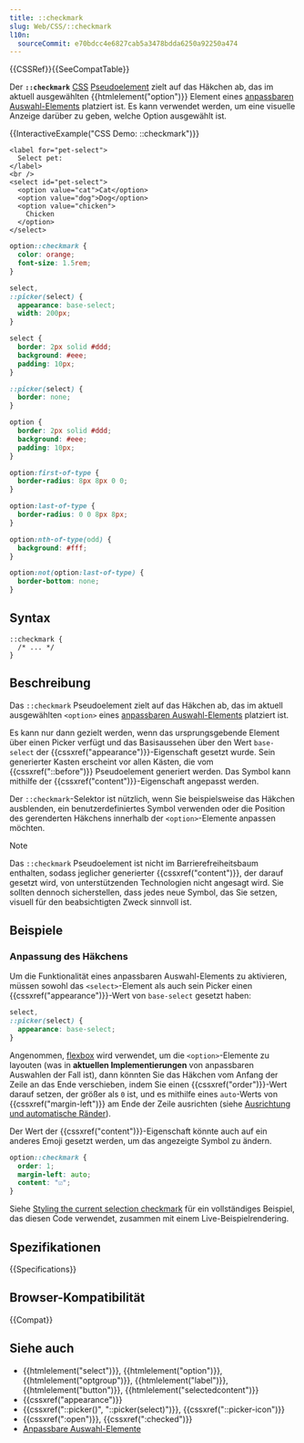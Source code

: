 ```yaml
---
title: ::checkmark
slug: Web/CSS/::checkmark
l10n:
  sourceCommit: e70bdcc4e6827cab5a3478bdda6250a92250a474
---
```


{{CSSRef}}{{SeeCompatTable}}

Der **`::checkmark`** [CSS](/de/docs/Web/CSS) [Pseudoelement](/de/docs/Web/CSS/Pseudo-elements) zielt auf das Häkchen ab, das im aktuell ausgewählten {{htmlelement("option")}} Element eines [anpassbaren Auswahl-Elements](/de/docs/Learn_web_development/Extensions/Forms/Customizable_select) platziert ist. Es kann verwendet werden, um eine visuelle Anzeige darüber zu geben, welche Option ausgewählt ist.

{{InteractiveExample("CSS Demo: ::checkmark")}}

```html-nolint interactive-example
<label for="pet-select">
  Select pet:
</label>
<br />
<select id="pet-select">
  <option value="cat">Cat</option>
  <option value="dog">Dog</option>
  <option value="chicken">
    Chicken
  </option>
</select>
```

```css interactive-example
option::checkmark {
  color: orange;
  font-size: 1.5rem;
}

select,
::picker(select) {
  appearance: base-select;
  width: 200px;
}

select {
  border: 2px solid #ddd;
  background: #eee;
  padding: 10px;
}

::picker(select) {
  border: none;
}

option {
  border: 2px solid #ddd;
  background: #eee;
  padding: 10px;
}

option:first-of-type {
  border-radius: 8px 8px 0 0;
}

option:last-of-type {
  border-radius: 0 0 8px 8px;
}

option:nth-of-type(odd) {
  background: #fff;
}

option:not(option:last-of-type) {
  border-bottom: none;
}
```

## Syntax

```css-nolint
::checkmark {
  /* ... */
}
```

## Beschreibung

Das `::checkmark` Pseudoelement zielt auf das Häkchen ab, das im aktuell ausgewählten `<option>` eines [anpassbaren Auswahl-Elements](/de/docs/Learn_web_development/Extensions/Forms/Customizable_select) platziert ist.

Es kann nur dann gezielt werden, wenn das ursprungsgebende Element über einen Picker verfügt und das Basisaussehen über den Wert `base-select` der {{cssxref("appearance")}}-Eigenschaft gesetzt wurde. Sein generierter Kasten erscheint vor allen Kästen, die vom {{cssxref("::before")}} Pseudoelement generiert werden. Das Symbol kann mithilfe der {{cssxref("content")}}-Eigenschaft angepasst werden.

Der `::checkmark`-Selektor ist nützlich, wenn Sie beispielsweise das Häkchen ausblenden, ein benutzerdefiniertes Symbol verwenden oder die Position des gerenderten Häkchens innerhalb der `<option>`-Elemente anpassen möchten.

> [!NOTE]
> Das `::checkmark` Pseudoelement ist nicht im Barrierefreiheitsbaum enthalten, sodass jeglicher generierter {{cssxref("content")}}, der darauf gesetzt wird, von unterstützenden Technologien nicht angesagt wird. Sie sollten dennoch sicherstellen, dass jedes neue Symbol, das Sie setzen, visuell für den beabsichtigten Zweck sinnvoll ist.

## Beispiele

### Anpassung des Häkchens

Um die Funktionalität eines anpassbaren Auswahl-Elements zu aktivieren, müssen sowohl das `<select>`-Element als auch sein Picker einen {{cssxref("appearance")}}-Wert von `base-select` gesetzt haben:

```css
select,
::picker(select) {
  appearance: base-select;
}
```

Angenommen, [flexbox](/de/docs/Web/CSS/CSS_flexible_box_layout) wird verwendet, um die `<option>`-Elemente zu layouten (was in **aktuellen Implementierungen** von anpassbaren Auswahlen der Fall ist), dann könnten Sie das Häkchen vom Anfang der Zeile an das Ende verschieben, indem Sie einen {{cssxref("order")}}-Wert darauf setzen, der größer als `0` ist, und es mithilfe eines `auto`-Werts von {{cssxref("margin-left")}} am Ende der Zeile ausrichten (siehe [Ausrichtung und automatische Ränder](/de/docs/Web/CSS/CSS_box_alignment/Box_alignment_in_flexbox#alignment_and_auto_margins)).

Der Wert der {{cssxref("content")}}-Eigenschaft könnte auch auf ein anderes Emoji gesetzt werden, um das angezeigte Symbol zu ändern.

```css
option::checkmark {
  order: 1;
  margin-left: auto;
  content: "☑️";
}
```

Siehe [Styling the current selection checkmark](/de/docs/Learn_web_development/Extensions/Forms/Customizable_select#styling_the_current_selection_checkmark) für ein vollständiges Beispiel, das diesen Code verwendet, zusammen mit einem Live-Beispielrendering.

## Spezifikationen

{{Specifications}}

## Browser-Kompatibilität

{{Compat}}

## Siehe auch

- {{htmlelement("select")}}, {{htmlelement("option")}}, {{htmlelement("optgroup")}}, {{htmlelement("label")}}, {{htmlelement("button")}}, {{htmlelement("selectedcontent")}}
- {{cssxref("appearance")}}
- {{cssxref("::picker()", "::picker(select)")}}, {{cssxref("::picker-icon")}}
- {{cssxref(":open")}}, {{cssxref(":checked")}}
- [Anpassbare Auswahl-Elemente](/de/docs/Learn_web_development/Extensions/Forms/Customizable_select)
